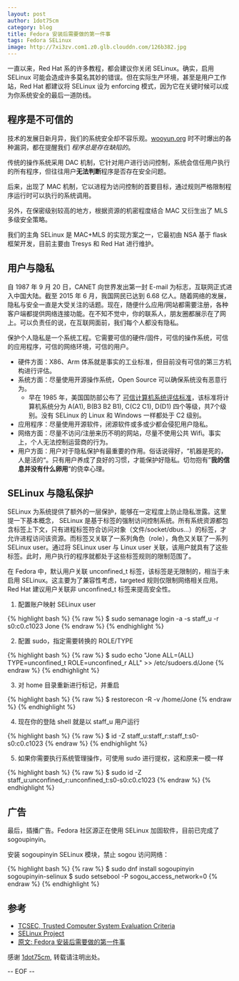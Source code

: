 ```yaml
---
layout: post
author: 1dot75cm
category: blog
title: Fedora 安装后需要做的第一件事
tags: Fedora SELinux
image: http://7xi3zv.com1.z0.glb.clouddn.com/126b382.jpg
---
```


一直以来，Red Hat 系的许多教程，都会建议你关闭 SELinux。确实，启用 SELinux 可能会造成许多莫名其妙的错误。但在实际生产环境，甚至是用户工作站，Red Hat 都建议将 SELinux 设为 enforcing 模式，因为它在关键时候可以成为你系统安全的最后一道防线。

## 程序是不可信的

技术的发展日新月异，我们的系统安全却不容乐观。[wooyun.org](http://www.wooyun.org) 时不时爆出的各种漏洞，都在提醒我们 *程序总是存在缺陷的*。

传统的操作系统采用 DAC 机制，它针对用户进行访问控制，系统会信任用户执行的所有程序，但往往用户**无法判断**程序是否存在安全问题。

后来，出现了 MAC 机制，它以进程为访问控制的首要目标，通过规则严格限制程序运行时可以执行的系统调用。

另外，在保密级别较高的地方，根据资源的机密程度结合 MAC 又衍生出了 MLS 多级安全策略。

我们的主角 SELinux 是 MAC+MLS 的实现方案之一，它最初由 NSA 基于 flask 框架开发，目前主要由 Tresys 和 Red Hat 进行维护。

## 用户与隐私

自 1987 年 9 月 20 日，CANET 向世界发出第一封 E-mail 为标志，互联网正式进入中国大陆。截至 2015 年 6 月，我国网民已达到 6.68 亿人。随着网络的发展，隐私与安全一直是大受关注的话题。现在，随便什么应用/网站都需要注册，各种客户端都提供网络连接功能。在不知不觉中，你的联系人，朋友圈都展示在了网上。可以负责任的说，在互联网面前，我们每个人都没有隐私。

保护个人隐私是一个系统工程。它需要可信的硬件/固件，可信的操作系统，可信的应用程序，可信的网络环境，可信的用户。

- 硬件方面：X86、Arm 体系就是事实的工业标准，但目前没有可信的第三方机构进行评估。
- 系统方面：尽量使用开源操作系统，Open Source 可以确保系统没有恶意行为。
  - 早在 1985 年，美国国防部公布了 [可信计算机系统评估标准](http://csrc.nist.gov/publications/history/dod85.pdf)，该标准将计算机系统分为 A(A1), B(B3 B2 B1), C(C2 C1), D(D1) 四个等级，共7个级别。没有 SELinux 的 Linux 和 Windows 一样都处于 C2 级别。
- 应用程序：尽量使用开源软件，闭源软件或多或少都会侵犯用户隐私。
- 网络方面：尽量不访问/注册来历不明的网站，尽量不使用公共 Wifi。事实上，个人无法控制运营商的行为。
- 用户方面：用户对于隐私保护有最重要的作用。俗话说得好，“机器是死的，人是活的“。只有用户养成了良好的习惯，才能保护好隐私。切勿抱有”**我的信息并没有什么卵用**“的侥幸心理。

## SELinux 与隐私保护

SELinux 为系统提供了额外的一层保护，能够在一定程度上防止隐私泄露。这里提一下基本概念， SELinux 是基于标签的强制访问控制系统。所有系统资源都包含标签上下文，只有进程标签符合访问对象（文件/socket/dbus...）的标签，才允许进程访问该资源。而标签又关联了一系列角色（role），角色又关联了一系列 SELinux user。通过将 SELinux user 与 Linux user 关联，该用户就具有了这些标签。此时，用户执行的程序就都处于这些标签规则的限制范围了。

在 Fedora 中，默认用户关联 unconfined_t 标签，该标签是无限制的，相当于未启用 SELinux。这主要为了兼容性考虑，targeted 规则仅限制网络相关应用。Red Hat 建议用户关联非 unconfined_t 标签来提高安全性。

1. 配置账户映射 SELinux user

{% highlight bash %}
{% raw  %}
$ sudo semanage login -a -s staff_u -r s0:c0.c1023 Jone
{% endraw  %}
{% endhighlight %}

2. 配置 sudo，指定需要转换的 ROLE/TYPE

{% highlight bash %}
{% raw  %}
$ sudo echo "Jone ALL=(ALL) TYPE=unconfined_t ROLE=unconfined_r ALL" >> /etc/sudoers.d/Jone
{% endraw  %}
{% endhighlight %}

3. 对 home 目录重新进行标记，并重启

{% highlight bash %}
{% raw  %}
$ restorecon -R -v /home/Jone
{% endraw  %}
{% endhighlight %}

4. 现在你的登陆 shell 就是以 staff_u 用户运行

{% highlight bash %}
{% raw  %}
$ id -Z
staff_u:staff_r:staff_t:s0-s0:c0.c1023
{% endraw  %}
{% endhighlight %}

5. 如果你需要执行系统管理操作，可使用 sudo 进行提权，这和原来一模一样

{% highlight bash %}
{% raw  %}
$ sudo id -Z
staff_u:unconfined_r:unconfined_t:s0-s0:c0.c1023
{% endraw  %}
{% endhighlight %}

## 广告

最后，插播广告。Fedora 社区源正在使用 SELinux 加固软件，目前已完成了 sogoupinyin。

安装 sogoupinyin SELinux 模块，禁止 sogou 访问网络：

{% highlight bash %}
{% raw  %}
$ sudo dnf install sogoupinyin sogoupinyin-selinux
$ sudo setsebool -P sogou_access_network=0
{% endraw  %}
{% endhighlight %}

## 参考

- [TCSEC, Trusted Computer System Evaluation Criteria](http://csrc.nist.gov/publications/history/dod85.pdf)
- [SELinux Project](http://selinuxproject.org)
- [原文: Fedora 安装后需要做的第一件事](http://cm.fdzh.org/2015/10/31/2015-11-1-first-thing-after-installation-of-Fedora/)

感谢 [1dot75cm](http://cm.fdzh.org), 转载请注明出处。

-- EOF --
